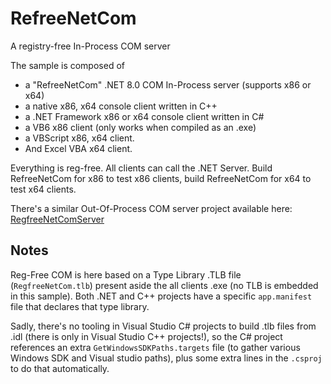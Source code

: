 # RefreeNetCom
A registry-free In-Process COM server

The sample is composed of
* a "RefreeNetCom" .NET 8.0 COM In-Process server (supports x86 or x64)
* a native x86, x64 console client written in C++
* a .NET Framework x86 or x64 console client written in C#
* a VB6 x86 client (only works when compiled as an .exe)
* a VBScript x86, x64 client.
* And Excel VBA x64 client.

Everything is reg-free. All clients can call the .NET Server. Build RefreeNetCom for x86 to test x86 clients, build RefreeNetCom for x64 to test x64 clients.

There's a similar Out-Of-Process COM server project available here: [RegfreeNetComServer](https://github.com/smourier/RegfreeNetComServer)

## Notes
Reg-Free COM is here based on a Type Library .TLB file (`RegfreeNetCom.tlb`) present aside the all clients .exe (no TLB is embedded in this sample). Both .NET and C++ projects have a specific `app.manifest` file that declares that type library.

Sadly, there's no tooling in Visual Studio C# projects to build .tlb files from .idl (there is only in Visual Studio C++ projects!), so the C# project references an extra `GetWindowsSDKPaths.targets` file (to gather various Windows SDK and Visual studio paths), plus some extra lines in the `.csproj` to do that automatically.
